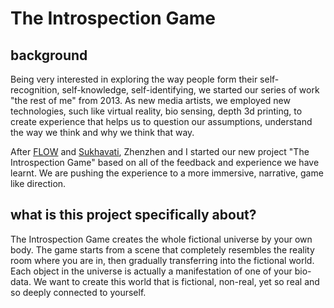 The Introspection Game
====================

background
--------------------

Being very interested in exploring the way people form their self-recognition, self-knowledge, self-identifying, we started our series of work "the rest of me" from 2013. As new media artists, we employed new technologies, such like virtual reality, bio sensing, depth 3d printing, to create experience that helps us to question our assumptions, understand the way we think and why we think that way.


After [FLOW](http://zhenzhenqi.info/flow/) and [Sukhavati](http://yangwang.info/sukhavati/), Zhenzhen and I started our new project "The Introspection Game" based on all of the feedback and experience we have learnt. We are pushing the experience to a more immersive, narrative, game like direction.


what is this project specifically about?
--------------------

The Introspection Game creates the whole fictional universe by your own body. 
The game starts from a scene that completely resembles the reality room where you are in, then gradually transferring into the fictional world. Each object in the universe is actually a manifestation of one of your bio-data. We want to create this world that is fictional, non-real, yet so real and so deeply connected to yourself.

